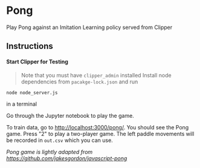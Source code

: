 # Pong

Play Pong against an Imitation Learning policy served from Clipper

## Instructions

#### Start Clipper for Testing



>Note that you must have `clipper_admin` installed
Install node dependencies from `pacakge-lock.json` and run 

```sh
node node_server.js
```
in a terminal

Go through the Jupyter notebook to play the game.

To train data, go to <http://localhost:3000/pong/>. You should see the Pong game. Press "2" to play a two-player game. The left paddle movements will be recorded in `out.csv` which you can use.


*Pong game is lightly adapted from <https://github.com/jakesgordon/javascript-pong>*
